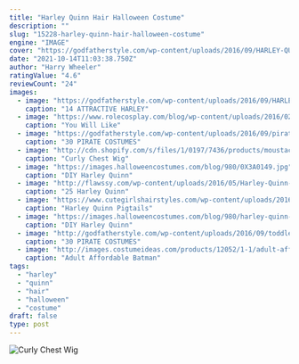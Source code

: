 ```yaml
---
title: "Harley Quinn Hair Halloween Costume"
description: ""
slug: "15228-harley-quinn-hair-halloween-costume"
engine: "IMAGE"
cover: "https://godfatherstyle.com/wp-content/uploads/2016/09/HARLEY-QUINN-DRESS-66.jpg"
date: "2021-10-14T11:03:38.750Z"
author: "Harry Wheeler"
ratingValue: "4.6"
reviewCount: "24"
images:
  - image: "https://godfatherstyle.com/wp-content/uploads/2016/09/HARLEY-QUINN-DRESS-66.jpg"
    caption: "14 ATTRACTIVE HARLEY"
  - image: "https://www.rolecosplay.com/blog/wp-content/uploads/2016/02/IMG_8728-Edit-1.jpg"
    caption: "You Will Like"
  - image: "https://godfatherstyle.com/wp-content/uploads/2016/09/pirate_costume_costume-.jpg"
    caption: "30 PIRATE COSTUMES"
  - image: "http://cdn.shopify.com/s/files/1/0197/7436/products/moustaches-beards-chest-hair-wig-black-human-hair-1_1200x1200.jpg?v=1551166201"
    caption: "Curly Chest Wig"
  - image: "https://images.halloweencostumes.com/blog/980/0X3A0149.jpg"
    caption: "DIY Harley Quinn"
  - image: "http://flawssy.com/wp-content/uploads/2016/05/Harley-Quinn-Makeup.-_-Halloween-Past.jpg"
    caption: "25 Harley Quinn"
  - image: "https://www.cutegirlshairstyles.com/wp-content/uploads/2016/10/Harley8.jpg"
    caption: "Harley Quinn Pigtails"
  - image: "https://images.halloweencostumes.com/blog/980/harley-quinn-prison-jumpsuit.jpg"
    caption: "DIY Harley Quinn"
  - image: "http://godfatherstyle.com/wp-content/uploads/2016/09/toddler-girls-pirate-costume..jpg"
    caption: "30 PIRATE COSTUMES"
  - image: "http://images.costumeideas.com/products/12052/1-1/adult-affordable-batman-cowl-mask.jpg"
    caption: "Adult Affordable Batman"
tags:
  - "harley"
  - "quinn"
  - "hair"
  - "halloween"
  - "costume"
draft: false
type: post
---
```



![Curly Chest Wig](http://cdn.shopify.com/s/files/1/0197/7436/products/moustaches-beards-chest-hair-wig-black-human-hair-1_1200x1200.jpg?v=1551166201 "Curly Chest Wig")


<!--inArticleAds-->

<!--galleryOne-->


<!--inArticleAds-->

<!--galleryTwo-->


<!--galleryThree-->

